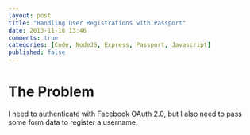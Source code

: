 ```yaml
---
layout: post
title: "Handling User Registrations with Passport"
date: 2013-11-18 13:46
comments: true
categories: [Code, NodeJS, Express, Passport, Javascript]
published: false
---
```

# The Problem
I need to authenticate with Facebook OAuth 2.0, but I also need to pass some form data to register a username.
